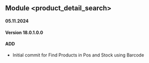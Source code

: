 ## Module <product_detail_search>

#### 05.11.2024
#### Version 18.0.1.0.0
#### ADD

- Initial commit for Find Products in Pos and Stock using Barcode
